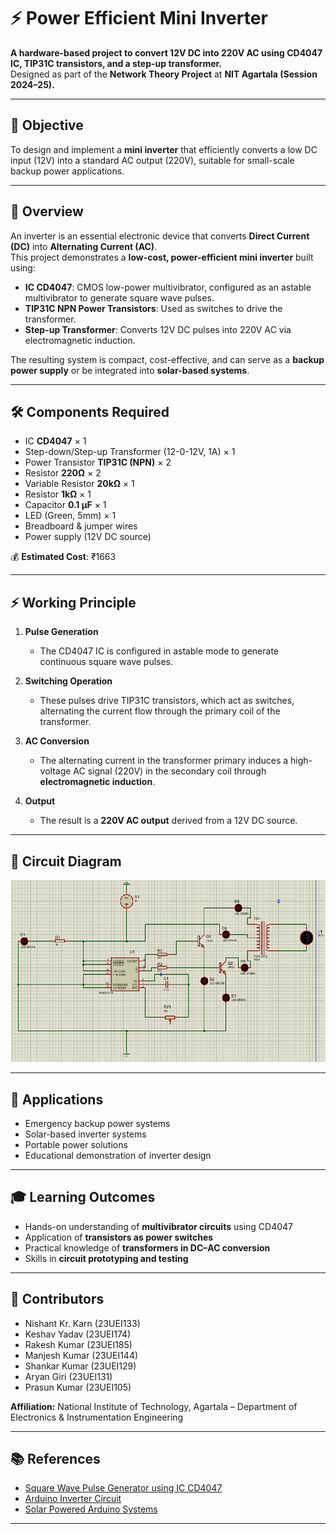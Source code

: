 # ⚡ Power Efficient Mini Inverter

**A hardware-based project to convert 12V DC into 220V AC using CD4047 IC, TIP31C transistors, and a step-up transformer.**  
Designed as part of the **Network Theory Project** at **NIT Agartala (Session 2024–25).**

---

## 🎯 Objective
To design and implement a **mini inverter** that efficiently converts a low DC input (12V) into a standard AC output (220V), suitable for small-scale backup power applications.

---

## 🔎 Overview
An inverter is an essential electronic device that converts **Direct Current (DC)** into **Alternating Current (AC)**.  
This project demonstrates a **low-cost, power-efficient mini inverter** built using:

- **IC CD4047**: CMOS low-power multivibrator, configured as an astable multivibrator to generate square wave pulses.  
- **TIP31C NPN Power Transistors**: Used as switches to drive the transformer.  
- **Step-up Transformer**: Converts 12V DC pulses into 220V AC via electromagnetic induction.  

The resulting system is compact, cost-effective, and can serve as a **backup power supply** or be integrated into **solar-based systems**.

---

## 🛠 Components Required
- IC **CD4047** × 1  
- Step-down/Step-up Transformer (12-0-12V, 1A) × 1  
- Power Transistor **TIP31C (NPN)** × 2  
- Resistor **220Ω** × 2  
- Variable Resistor **20kΩ** × 1  
- Resistor **1kΩ** × 1  
- Capacitor **0.1 μF** × 1  
- LED (Green, 5mm) × 1  
- Breadboard & jumper wires  
- Power supply (12V DC source)  

💰 **Estimated Cost**: ₹1663  

---

## ⚡ Working Principle
1. **Pulse Generation**  
   - The CD4047 IC is configured in astable mode to generate continuous square wave pulses.  

2. **Switching Operation**  
   - These pulses drive TIP31C transistors, which act as switches, alternating the current flow through the primary coil of the transformer.  

3. **AC Conversion**  
   - The alternating current in the transformer primary induces a high-voltage AC signal (220V) in the secondary coil through **electromagnetic induction**.  

4. **Output**  
   - The result is a **220V AC output** derived from a 12V DC source.  

---

## 📐 Circuit Diagram

<p align="center">
  <img src="circuit_diagram.png" alt="Circuit Diagram" width="600"/>
</p>

---

## 🚀 Applications
- Emergency backup power systems  
- Solar-based inverter systems  
- Portable power solutions  
- Educational demonstration of inverter design  

---

## 🎓 Learning Outcomes
- Hands-on understanding of **multivibrator circuits** using CD4047  
- Application of **transistors as power switches**  
- Practical knowledge of **transformers in DC–AC conversion**  
- Skills in **circuit prototyping and testing**  

---

## 👥 Contributors
- Nishant Kr. Karn (23UEI133)  
- Keshav Yadav (23UEI174)  
- Rakesh Kumar (23UEI185)  
- Manjesh Kumar (23UEI144)  
- Shankar Kumar (23UEI129)  
- Aryan Giri (23UEI131)  
- Prasun Kumar (23UEI105)  

**Affiliation:** National Institute of Technology, Agartala – Department of Electronics & Instrumentation Engineering  

---

## 📚 References
- [Square Wave Pulse Generator using IC CD4047](https://theorycircuit.com/digital-electronics/square-wave-pulse-generator-circuit-using-ic-cd4047/)  
- [Arduino Inverter Circuit](https://theorycircuit.com/arduino-projects/arduino-inverter-circuit/)  
- [Solar Powered Arduino Systems](https://theorycircuit.com/solar-circuits/solar-powered-arduino/)  

---
